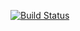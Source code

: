 [![Build Status](https://travis-ci.org/baraneetharan/-webdriverjs.png?branch=master)](https://travis-ci.org/baraneetharan/-webdriverjs)

